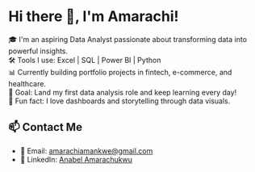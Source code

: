 # Hi there 👋, I'm Amarachi!

🎓 I'm an aspiring Data Analyst passionate about transforming data into powerful insights.  
🛠️ Tools I use: Excel | SQL | Power BI | Python  
📊 Currently building portfolio projects in fintech, e-commerce, and healthcare.  
🎯 Goal: Land my first data analysis role and keep learning every day!  
📌 Fun fact: I love dashboards and storytelling through data visuals.
## 📫 Contact Me

- 📧 Email: [amarachiamankwe@gmail.com](mailto:amarachiamankwe@gmail.com)
- 💼 LinkedIn: [Anabel Amarachukwu](www.linkedin.com/in/anabel-amarachukwu-5a27662a5)




<!---
Anabelmara18/Anabelmara18 is a ✨ special ✨ repository because its `README.md` (this file) appears on your GitHub profile.
You can click the Preview link to take a look at your changes.
--->
